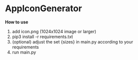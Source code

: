 # AppIconGenerator
**How to use**
1. add icon.png (1024x1024 image or larger)
2. pip3 install -r requirements.txt
3. (optional) adjust the set {sizes} in main.py according to your requirements
4. run main.py